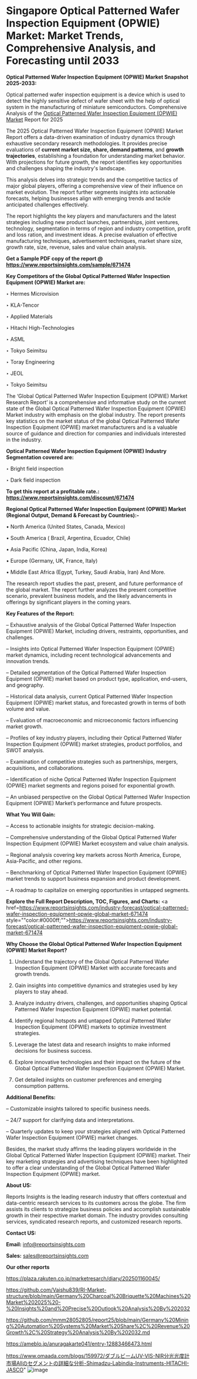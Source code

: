# Singapore Optical Patterned Wafer Inspection Equipment (OPWIE) Market: Market Trends, Comprehensive Analysis, and Forecasting until 2033

<strong>Optical Patterned Wafer Inspection Equipment (OPWIE) Market Snapshot 2025-2033:</strong>

Optical patterned wafer inspection equipment is a device which is used to detect the highly sensitive defect of wafer sheet with the help of optical system in the manufacturing of miniature semiconductors. Comprehensive Analysis of the <a href=https://www.reportsinsights.com/sample/671474>Optical Patterned Wafer Inspection Equipment (OPWIE) Market</a> Report for 2025

The 2025 Optical Patterned Wafer Inspection Equipment (OPWIE) Market Report offers a data-driven examination of industry dynamics through exhaustive secondary research methodologies. It provides precise evaluations of <strong>current market size, share, demand patterns</strong>, and <strong>growth trajectories</strong>, establishing a foundation for understanding market behavior. With projections for future growth, the report identifies key opportunities and challenges shaping the industry's landscape.

This analysis delves into strategic trends and the competitive tactics of major global players, offering a comprehensive view of their influence on market evolution. The report further segments insights into actionable forecasts, helping businesses align with emerging trends and tackle anticipated challenges effectively.

The report highlights the key players and manufacturers and the latest strategies including new product launches, partnerships, joint ventures, technology, segmentation in terms of region and industry competition, profit and loss ration, and investment ideas. A precise evaluation of effective manufacturing techniques, advertisement techniques, market share size, growth rate, size, revenue, sales and value chain analysis.

<strong>Get a Sample PDF copy of the report @ <a href=https://www.reportsinsights.com/sample/671474 style=color:#0000ff;>https://www.reportsinsights.com/sample/671474</a></strong>

<strong>Key Competitors of the Global Optical Patterned Wafer Inspection Equipment (OPWIE) Market are:</strong>

‣ Hermes Microvision

‣ KLA-Tencor

‣ Applied Materials

‣ Hitachi High-Technologies

‣ ASML

‣ Tokyo Seimitsu

‣ Toray Engineering

‣ JEOL

‣ Tokyo Seimitsu

The ‘Global Optical Patterned Wafer Inspection Equipment (OPWIE) Market Research Report’ is a comprehensive and informative study on the current state of the Global Optical Patterned Wafer Inspection Equipment (OPWIE) Market industry with emphasis on the global industry. The report presents key statistics on the market status of the global Optical Patterned Wafer Inspection Equipment (OPWIE) market manufacturers and is a valuable source of guidance and direction for companies and individuals interested in the industry.

<strong>Optical Patterned Wafer Inspection Equipment (OPWIE) Industry Segmentation covered are:</strong>

‣ Bright field inspection

‣ Dark field inspection

<strong>To get this report at a profitable rate.: <a href=https://www.reportsinsights.com/discount/671474 style=color:#0000ff;>https://www.reportsinsights.com/discount/671474</a></strong>

<strong>Regional Optical Patterned Wafer Inspection Equipment (OPWIE) Market (Regional Output, Demand &amp; Forecast by Countries):-</strong>

• North America (United States, Canada, Mexico)

• South America ( Brazil, Argentina, Ecuador, Chile)

• Asia Pacific (China, Japan, India, Korea)

• Europe (Germany, UK, France, Italy)

• Middle East Africa (Egypt, Turkey, Saudi Arabia, Iran) And More.

The research report studies the past, present, and future performance of the global market. The report further analyzes the present competitive scenario, prevalent business models, and the likely advancements in offerings by significant players in the coming years.

<strong>Key Features of the Report:</strong>

– Exhaustive analysis of the Global Optical Patterned Wafer Inspection Equipment (OPWIE) Market, including drivers, restraints, opportunities, and challenges.

– Insights into Optical Patterned Wafer Inspection Equipment (OPWIE) market dynamics, including recent technological advancements and innovation trends.

– Detailed segmentation of the Optical Patterned Wafer Inspection Equipment (OPWIE) market based on product type, application, end-users, and geography.

– Historical data analysis, current Optical Patterned Wafer Inspection Equipment (OPWIE) market status, and forecasted growth in terms of both volume and value.

– Evaluation of macroeconomic and microeconomic factors influencing market growth.

– Profiles of key industry players, including their Optical Patterned Wafer Inspection Equipment (OPWIE) market strategies, product portfolios, and SWOT analysis.

– Examination of competitive strategies such as partnerships, mergers, acquisitions, and collaborations.

– Identification of niche Optical Patterned Wafer Inspection Equipment (OPWIE) market segments and regions poised for exponential growth.

– An unbiased perspective on the Global Optical Patterned Wafer Inspection Equipment (OPWIE) Market’s performance and future prospects.

<strong>What You Will Gain:</strong>

– Access to actionable insights for strategic decision-making.

– Comprehensive understanding of the Global Optical Patterned Wafer Inspection Equipment (OPWIE) Market ecosystem and value chain analysis.

– Regional analysis covering key markets across North America, Europe, Asia-Pacific, and other regions.

– Benchmarking of Optical Patterned Wafer Inspection Equipment (OPWIE) market trends to support business expansion and product development.

– A roadmap to capitalize on emerging opportunities in untapped segments.

<strong>Explore the Full Report Description, TOC, Figures, and Charts:</strong>
<a href=https://www.reportsinsights.com/industry-forecast/optical-patterned-wafer-inspection-equipment-opwie-global-market-671474 style=""color:#0000ff;"">https://www.reportsinsights.com/industry-forecast/optical-patterned-wafer-inspection-equipment-opwie-global-market-671474</a>

<strong>Why Choose the Global Optical Patterned Wafer Inspection Equipment (OPWIE) Market Report?</strong>

1. Understand the trajectory of the Global Optical Patterned Wafer Inspection Equipment (OPWIE) Market with accurate forecasts and growth trends.

2. Gain insights into competitive dynamics and strategies used by key players to stay ahead.

3. Analyze industry drivers, challenges, and opportunities shaping Optical Patterned Wafer Inspection Equipment (OPWIE) market potential.

4. Identify regional hotspots and untapped Optical Patterned Wafer Inspection Equipment (OPWIE) markets to optimize investment strategies.

5. Leverage the latest data and research insights to make informed decisions for business success.

6. Explore innovative technologies and their impact on the future of the Global Optical Patterned Wafer Inspection Equipment (OPWIE) Market.

7. Get detailed insights on customer preferences and emerging consumption patterns.

<strong>Additional Benefits:</strong>

– Customizable insights tailored to specific business needs.

– 24/7 support for clarifying data and interpretations.

– Quarterly updates to keep your strategies aligned with Optical Patterned Wafer Inspection Equipment (OPWIE) market changes.

Besides, the market study affirms the leading players worldwide in the Global Optical Patterned Wafer Inspection Equipment (OPWIE) market. Their key marketing strategies and advertising techniques have been highlighted to offer a clear understanding of the Global Optical Patterned Wafer Inspection Equipment (OPWIE) market.

<strong><strong>About US</strong>:</strong>

Reports Insights is the leading research industry that offers contextual and data-centric research services to its customers across the globe. The firm assists its clients to strategize business policies and accomplish sustainable growth in their respective market domain. The industry provides consulting services, syndicated research reports, and customized research reports.

<strong>Contact US:</strong>

<p class=><b>Email:</b> <a href=mailto:info@reportsinsights.com>info@reportsinsights.com</a></p>
<p class=><b>Sales:</b> <a href=mailto:sales@reportsinsights.com>sales@reportsinsights.com</a></p>

<strong>Our other reports</strong>

<a href=https://plaza.rakuten.co.jp/marketresarch/diary/202501160045/>https://plaza.rakuten.co.jp/marketresarch/diary/202501160045/</a>

<a href=https://github.com/Vaishu839/RI-Market-structure/blob/main/Germany%20Charcoal%20Briquette%20Machines%20Market%202025%20-%20Insights%20and%20Precise%20Outlook%20Analysis%20By%202032>https://github.com/Vaishu839/RI-Market-structure/blob/main/Germany%20Charcoal%20Briquette%20Machines%20Market%202025%20-%20Insights%20and%20Precise%20Outlook%20Analysis%20By%202032</a>

<a href=https://github.com/mmm28052805/report25/blob/main/Germany%20Mining%20Automation%20Systems%20Market%20Share%2C%20Revenue%20Growth%2C%20Strategy%20Analysis%20By%202032.md>https://github.com/mmm28052805/report25/blob/main/Germany%20Mining%20Automation%20Systems%20Market%20Share%2C%20Revenue%20Growth%2C%20Strategy%20Analysis%20By%202032.md</a>

<a href=https://ameblo.jp/anuragakarte041/entry-12883466473.html>https://ameblo.jp/anuragakarte041/entry-12883466473.html</a>

<a href=https://www.omaada.com/blogs/159972/ダブルビームUV-VIS-NIR分光光度計市場Allのセグメントの詳細な分析-Shimadzu-Labindia-Instruments-HITACHI-JASCO>https://www.omaada.com/blogs/159972/ダブルビームUV-VIS-NIR分光光度計市場Allのセグメントの詳細な分析-Shimadzu-Labindia-Instruments-HITACHI-JASCO</a>"
![image](https://github.com/user-attachments/assets/c339a72b-a7f5-4322-a124-06b600f5ae8e)
